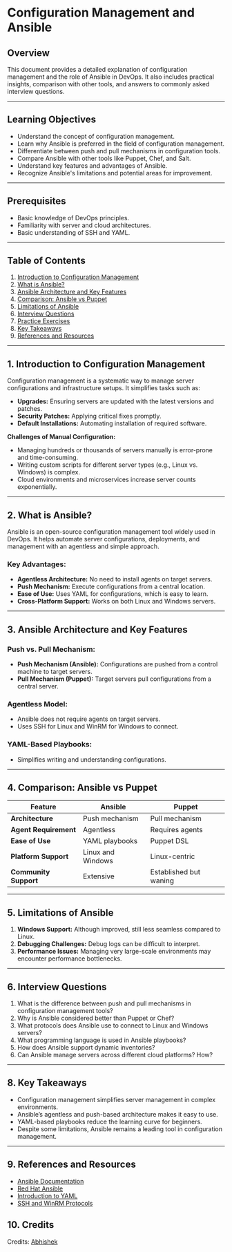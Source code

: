 # Configuration Management and Ansible

## Overview
This document provides a detailed explanation of configuration management and the role of Ansible in DevOps. It also includes practical insights, comparison with other tools, and answers to commonly asked interview questions.

---

## Learning Objectives

- Understand the concept of configuration management.
- Learn why Ansible is preferred in the field of configuration management.
- Differentiate between push and pull mechanisms in configuration tools.
- Compare Ansible with other tools like Puppet, Chef, and Salt.
- Understand key features and advantages of Ansible.
- Recognize Ansible's limitations and potential areas for improvement.

---

## Prerequisites

- Basic knowledge of DevOps principles.
- Familiarity with server and cloud architectures.
- Basic understanding of SSH and YAML.

---

## Table of Contents

1. [Introduction to Configuration Management](#introduction-to-configuration-management)
2. [What is Ansible?](#what-is-ansible)
3. [Ansible Architecture and Key Features](#ansible-architecture-and-key-features)
4. [Comparison: Ansible vs Puppet](#comparison-ansible-vs-puppet)
5. [Limitations of Ansible](#limitations-of-ansible)
6. [Interview Questions](#interview-questions)
7. [Practice Exercises](#practice-exercises)
8. [Key Takeaways](#key-takeaways)
9. [References and Resources](#references-and-resources)

---

## 1. Introduction to Configuration Management

Configuration management is a systematic way to manage server configurations and infrastructure setups. It simplifies tasks such as:

- **Upgrades:** Ensuring servers are updated with the latest versions and patches.
- **Security Patches:** Applying critical fixes promptly.
- **Default Installations:** Automating installation of required software.

**Challenges of Manual Configuration:**
- Managing hundreds or thousands of servers manually is error-prone and time-consuming.
- Writing custom scripts for different server types (e.g., Linux vs. Windows) is complex.
- Cloud environments and microservices increase server counts exponentially.

---

## 2. What is Ansible?

Ansible is an open-source configuration management tool widely used in DevOps. It helps automate server configurations, deployments, and management with an agentless and simple approach.

### Key Advantages:
- **Agentless Architecture:** No need to install agents on target servers.
- **Push Mechanism:** Execute configurations from a central location.
- **Ease of Use:** Uses YAML for configurations, which is easy to learn.
- **Cross-Platform Support:** Works on both Linux and Windows servers.

---

## 3. Ansible Architecture and Key Features

### Push vs. Pull Mechanism:
- **Push Mechanism (Ansible):** Configurations are pushed from a control machine to target servers.
- **Pull Mechanism (Puppet):** Target servers pull configurations from a central server.

### Agentless Model:
- Ansible does not require agents on target servers.
- Uses SSH for Linux and WinRM for Windows to connect.

### YAML-Based Playbooks:
- Simplifies writing and understanding configurations.

---

## 4. Comparison: Ansible vs Puppet

| Feature                  | Ansible               | Puppet                 |
|--------------------------|-----------------------|------------------------|
| **Architecture**         | Push mechanism       | Pull mechanism         |
| **Agent Requirement**    | Agentless            | Requires agents        |
| **Ease of Use**          | YAML playbooks       | Puppet DSL             |
| **Platform Support**     | Linux and Windows    | Linux-centric          |
| **Community Support**    | Extensive            | Established but waning |

---

## 5. Limitations of Ansible

1. **Windows Support:** Although improved, still less seamless compared to Linux.
2. **Debugging Challenges:** Debug logs can be difficult to interpret.
3. **Performance Issues:** Managing very large-scale environments may encounter performance bottlenecks.

---

## 6. Interview Questions

1. What is the difference between push and pull mechanisms in configuration management tools?
2. Why is Ansible considered better than Puppet or Chef?
3. What protocols does Ansible use to connect to Linux and Windows servers?
4. What programming language is used in Ansible playbooks?
5. How does Ansible support dynamic inventories?
6. Can Ansible manage servers across different cloud platforms? How?

---



## 8. Key Takeaways

- Configuration management simplifies server management in complex environments.
- Ansible’s agentless and push-based architecture makes it easy to use.
- YAML-based playbooks reduce the learning curve for beginners.
- Despite some limitations, Ansible remains a leading tool in configuration management.

---

## 9. References and Resources

- [Ansible Documentation](https://docs.ansible.com/)
- [Red Hat Ansible](https://www.redhat.com/en/technologies/management/ansible)
- [Introduction to YAML](https://yaml.org/)
- [SSH and WinRM Protocols](https://docs.microsoft.com/en-us/windows/winrm/)



## 10. Credits

Credits: [Abhishek](https://github.com/iam-veeramalla)

